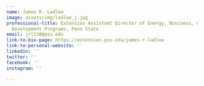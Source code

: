 ```yaml
---
name: James R. Ladlee
image: assets/img/ladlee_j.jpg
professional-title: Extension Assistant Director of Energy, Business, & Community
  Development Programs, Penn State
email: jrl110@psu.edu
link-to-bio-page: https://extension.psu.edu/james-r-ladlee
link-to-personal-website: ''
linkedin: ''
twitter: ''
facebook: ''
instagram: ''

---
```

